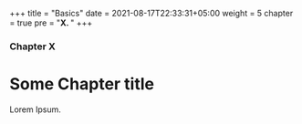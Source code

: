 +++
title = "Basics"
date = 2021-08-17T22:33:31+05:00
weight = 5
chapter = true
pre = "<b>X. </b>"
+++

### Chapter X

# Some Chapter title

Lorem Ipsum.